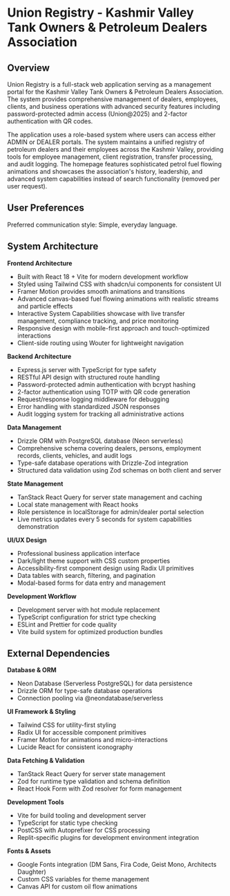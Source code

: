# Union Registry - Kashmir Valley Tank Owners & Petroleum Dealers Association

## Overview

Union Registry is a full-stack web application serving as a management portal for the Kashmir Valley Tank Owners & Petroleum Dealers Association. The system provides comprehensive management of dealers, employees, clients, and business operations with advanced security features including password-protected admin access (Union@2025) and 2-factor authentication with QR codes.

The application uses a role-based system where users can access either ADMIN or DEALER portals. The system maintains a unified registry of petroleum dealers and their employees across the Kashmir Valley, providing tools for employee management, client registration, transfer processing, and audit logging. The homepage features sophisticated petrol fuel flowing animations and showcases the association's history, leadership, and advanced system capabilities instead of search functionality (removed per user request).

## User Preferences

Preferred communication style: Simple, everyday language.

## System Architecture

**Frontend Architecture**
- Built with React 18 + Vite for modern development workflow
- Styled using Tailwind CSS with shadcn/ui components for consistent UI
- Framer Motion provides smooth animations and transitions
- Advanced canvas-based fuel flowing animations with realistic streams and particle effects
- Interactive System Capabilities showcase with live transfer management, compliance tracking, and price monitoring
- Responsive design with mobile-first approach and touch-optimized interactions
- Client-side routing using Wouter for lightweight navigation

**Backend Architecture**
- Express.js server with TypeScript for type safety
- RESTful API design with structured route handling
- Password-protected admin authentication with bcrypt hashing
- 2-factor authentication using TOTP with QR code generation
- Request/response logging middleware for debugging
- Error handling with standardized JSON responses
- Audit logging system for tracking all administrative actions

**Data Management**
- Drizzle ORM with PostgreSQL database (Neon serverless)
- Comprehensive schema covering dealers, persons, employment records, clients, vehicles, and audit logs
- Type-safe database operations with Drizzle-Zod integration
- Structured data validation using Zod schemas on both client and server

**State Management**
- TanStack React Query for server state management and caching
- Local state management with React hooks
- Role persistence in localStorage for admin/dealer portal selection
- Live metrics updates every 5 seconds for system capabilities demonstration

**UI/UX Design**
- Professional business application interface
- Dark/light theme support with CSS custom properties
- Accessibility-first component design using Radix UI primitives
- Data tables with search, filtering, and pagination
- Modal-based forms for data entry and management

**Development Workflow**
- Development server with hot module replacement
- TypeScript configuration for strict type checking
- ESLint and Prettier for code quality
- Vite build system for optimized production bundles

## External Dependencies

**Database & ORM**
- Neon Database (Serverless PostgreSQL) for data persistence
- Drizzle ORM for type-safe database operations
- Connection pooling via @neondatabase/serverless

**UI Framework & Styling**
- Tailwind CSS for utility-first styling
- Radix UI for accessible component primitives
- Framer Motion for animations and micro-interactions
- Lucide React for consistent iconography

**Data Fetching & Validation**
- TanStack React Query for server state management
- Zod for runtime type validation and schema definition
- React Hook Form with Zod resolver for form management

**Development Tools**
- Vite for build tooling and development server
- TypeScript for static type checking
- PostCSS with Autoprefixer for CSS processing
- Replit-specific plugins for development environment integration

**Fonts & Assets**
- Google Fonts integration (DM Sans, Fira Code, Geist Mono, Architects Daughter)
- Custom CSS variables for theme management
- Canvas API for custom oil flow animations